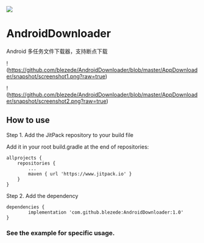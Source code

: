 [![](https://www.jitpack.io/v/blezede/AndroidDownloader.svg)](https://www.jitpack.io/#blezede/AndroidDownloader)
# AndroidDownloader
Android 多任务文件下载器，支持断点下载

!(https://github.com/blezede/AndroidDownloader/blob/master/AppDownloader/snapshot/screenshot1.png?raw=true)

!(https://github.com/blezede/AndroidDownloader/blob/master/AppDownloader/snapshot/screenshot2.png?raw=true)

## How to use
Step 1. Add the JitPack repository to your build file

Add it in your root build.gradle at the end of repositories:

	allprojects {
		repositories {
			...
			maven { url 'https://www.jitpack.io' }
		}
	}

Step 2. Add the dependency

	dependencies {
	        implementation 'com.github.blezede:AndroidDownloader:1.0'
	}
  
### See the example for specific usage.
